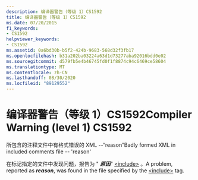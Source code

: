```yaml
---
description: 编译器警告（等级 1）CS1592
title: 编译器警告（等级 1）CS1592
ms.date: 07/20/2015
f1_keywords:
- CS1592
helpviewer_keywords:
- CS1592
ms.assetid: 0a6bd30b-b5f2-424b-9683-568d32f3fb17
ms.openlocfilehash: b31a202ba03224a63d1d73277aba92016bdd0e02
ms.sourcegitcommit: d579fb5e4b46745fd0f1f8874c94c6469ce58604
ms.translationtype: MT
ms.contentlocale: zh-CN
ms.lasthandoff: 08/30/2020
ms.locfileid: "89129552"
---
```

# <a name="compiler-warning-level-1-cs1592"></a><span data-ttu-id="cd03a-103">编译器警告（等级 1）CS1592</span><span class="sxs-lookup"><span data-stu-id="cd03a-103">Compiler Warning (level 1) CS1592</span></span>
<span data-ttu-id="cd03a-104">所包含的注释文件中有格式错误的 XML --“reason”</span><span class="sxs-lookup"><span data-stu-id="cd03a-104">Badly formed XML in included comments file -- 'reason'</span></span>  
  
 <span data-ttu-id="cd03a-105">在标记指定的文件中发现问题，报告为 " ***原因***" [\<include>](../programming-guide/xmldoc/include.md) 。</span><span class="sxs-lookup"><span data-stu-id="cd03a-105">A problem, reported as ***reason***, was found in the file specified by the [\<include>](../programming-guide/xmldoc/include.md) tag.</span></span>
